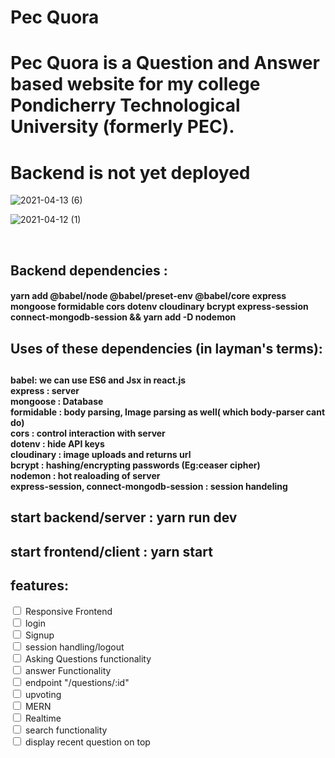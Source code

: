 
<h1> Pec Quora </h1>
<h1> Pec Quora is a Question and Answer based website for my college Pondicherry Technological University (formerly PEC). </h1>

<h1> Backend is not yet deployed  </h1>  

![2021-04-13 (6)](https://user-images.githubusercontent.com/65683151/115128592-8365e480-9ffc-11eb-99b5-3c45c2041c02.png)  


![2021-04-12 (1)](https://user-images.githubusercontent.com/65683151/115128621-a395a380-9ffc-11eb-8e88-463685ea6573.png)  


<br>
<h2> Backend dependencies : </h3>
<h4> yarn add @babel/node @babel/preset-env @babel/core express mongoose formidable cors dotenv cloudinary bcrypt express-session connect-mongodb-session && yarn add -D nodemon </h4>

<h2> Uses of these dependencies (in layman's terms):<h2>
     <h4>babel: we can use ES6 and Jsx in react.js <br />
     express : server <br />
     mongoose : Database <br />
     formidable : body parsing, Image parsing as well( which body-parser cant do)<br />
     cors : control interaction with server <br />
     dotenv : hide API keys <br />
     cloudinary : image uploads and returns url <br />
     bcrypt : hashing/encrypting passwords (Eg:ceaser cipher) <br />
     nodemon : hot realoading of server <br />
     express-session, connect-mongodb-session : session handeling </h4>

 <h2> start backend/server : yarn run dev <h2>
 
 <h2> start frontend/client : yarn start <h2>

<h2> features: </h2>
  <input type="checkbox" id="vehicle1" name="vehicle1" value="Bike">
  <label for="vehicle1">Responsive Frontend</label><br>

  <input type="checkbox" id="vehicle2" name="vehicle2" value="Car">
  <label for="vehicle2"> login</label><br>

  <input type="checkbox" id="vehicle2" name="vehicle2" value="Car">
  <label for="vehicle2"> Signup</label><br>

  <input type="checkbox" id="vehicle2" name="vehicle2" value="Car">
  <label for="vehicle2"> session handling/logout</label><br>

  <input type="checkbox" id="vehicle2" name="vehicle2" value="Car">
  <label for="vehicle2"> Asking Questions functionality</label><br>

  <input type="checkbox" id="vehicle3" name="vehicle3" value="Boat">
  <label for="vehicle3"> answer Functionality</label><br>

  <input type="checkbox" id="vehicle2" name="vehicle2" value="Car">
  <label for="vehicle2"> endpoint "/questions/:id"</label><br>

  <input type="checkbox" id="vehicle2" name="vehicle2" value="Car">
  <label for="vehicle2"> upvoting</label><br>

  <input type="checkbox" id="vehicle2" name="vehicle2" value="Car">
  <label for="vehicle2"> MERN</label><br>

  <input type="checkbox" id="vehicle2" name="vehicle2" value="Car">
  <label for="vehicle2"> Realtime </label><br>

  <input type="checkbox" id="vehicle2" name="vehicle2" value="Car">
  <label for="vehicle2"> search functionality</label><br>
  
  <input type="checkbox" id="vehicle2" name="vehicle2" value="Car">
  <label for="vehicle2"> display recent question on top</label><br>
